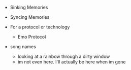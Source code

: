   * Sinking Memories
  * Syncing Memories

  * For a protocol or technology

    * Emo Protocol
  * song names
    * looking at a rainbow through a dirty window
    * im not even here. I'll actually be here when im gone
